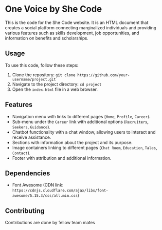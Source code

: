 # One Voice by She Code

This is the code for the She Code website. It is an HTML document that creates a social platform connecting marginalized individuals and providing various features such as skills development, job opportunities, and information on benefits and scholarships.

## Usage

To use this code, follow these steps:

1. Clone the repository: `git clone https://github.com/your-username/project.git`
2. Navigate to the project directory: `cd project`
3. Open the `index.html` file in a web browser.

## Features

- Navigation menu with links to different pages (`Home`, `Profile`, `Career`).
- Sub-menu under the `Career` link with additional options (`Recruiters`, `Seekers`, `Guidance`).
- Chatbot functionality with a chat window, allowing users to interact and receive assistance.
- Sections with information about the project and its purpose.
- Image containers linking to different pages (`Chat Room`, `Education`, `Tales`, `Contact`).
- Footer with attribution and additional information.

## Dependencies

- Font Awesome (CDN link: `https://cdnjs.cloudflare.com/ajax/libs/font-awesome/5.15.3/css/all.min.css`)

## Contributing

Contributions are done by fellow team mates
